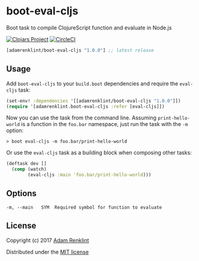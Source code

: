 # boot-eval-cljs

Boot task to compile ClojureScript function and evaluate in Node.js

[![Clojars Project](https://img.shields.io/clojars/v/adamrenklint/boot-eval-cljs.svg?style=flat-square
)](https://clojars.org/adamrenklint/boot-eval-cljs) [![CircleCI](https://img.shields.io/circleci/project/github/adamrenklint/boot-eval-cljs.svg?style=flat-square
)](https://circleci.com/gh/adamrenklint/boot-eval-cljs)

```clojure
[adamrenklint/boot-eval-cljs "1.0.0"] ;; latest release
```

## Usage

Add `boot-eval-cljs` to your `build.boot` dependencies and require the `eval-cljs` task:

```clojure
(set-env! :dependencies '[[adamrenklint/boot-eval-cljs "1.0.0"]])
(require '[adamrenklint.boot-eval-cljs :refer [eval-cljs]])
```

Now you can use the task from the command line. Assuming `print-hello-world` is a function in the `foo.bar` namespace, just run the task with the `-m` option:

```
> boot eval-cljs -m foo.bar/print-hello-world
```

Or use the `eval-cljs` task as a building block when composing other tasks:

```clojure
(deftask dev []
  (comp (watch)
        (eval-cljs :main 'foo.bar/print-hello-world)))
```

## Options

```
-m, --main   SYM  Required symbol for function to evaluate
```

## License

Copyright (c) 2017 [Adam Renklint](http://adamrenklint.com)

Distributed under the [MIT license](https://github.com/adamrenklint/boot-eval-cljs/blob/master/LICENSE)

